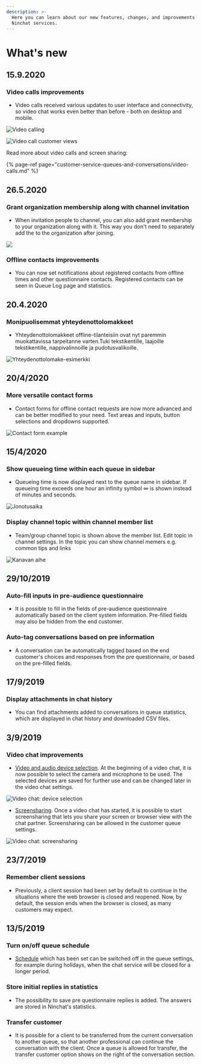 ```yaml
---
description: >-
  Here you can learn about our new features, changes, and improvements on
  Ninchat services.
---
```


# What's new

## 15.9.2020

### Video calls improvements

* Video calls received various updates to user interface and connectivity, so video chat works even better than before - both on desktop and mobile.

![Video calling](.gitbook/assets/videocall-call.jpg)

![Video call customer views](.gitbook/assets/videocall-customer-screens.jpg)

Read more about video calls and screen sharing:

{% page-ref page="customer-service-queues-and-conversations/video-calls.md" %}

## 26.5.2020

### Grant organization membership along with channel invitation

* When invitation people to channel, you can also add grant membership to your organization along with it. This way you don't need to separately add the to the organization after joining. 

![](.gitbook/assets/invite-people-en.png)

### Offline contacts improvements

* You can now set notifications about registered contacts from offline times and other questionnaire contacts. Registered contacts can be seen in Queue Log page and statistics.

## 20.4.2020

### Monipuolisemmat yhteydenottolomakkeet

* Yhteydenottolomakkeet offline-tilanteisiin ovat nyt paremmin muokattavissa tarpeitanne varten.Tuki tekstikentille, laajoille tekstikentille, nappivalinnoille ja pudotusvalikoille.

![Yhteydenottolomake-esimerkki](.gitbook/assets/registered-asiakas.PNG)

## 20/4/2020

### More versatile contact forms

* Contact forms for offline contact requests are now more advanced and can be better modified to your need. Text areas and inputs, button selections and dropdowns supported.

![Contact form example](.gitbook/assets/registered-customer-contact.PNG)

## 15/4/2020

### **Show queueing time within each queue in sidebar** 

* Queueing time is now displayed next to the queue name in sidebar. If queueing time exceeds one hour an infinity symbol ∞ is shown instead of minutes and seconds.

![Jonotusaika](.gitbook/assets/queueing-time.png)

### **Display channel topic within channel member list**

* Team/group channel topic is shown above the member list. Edit topic in channel settings. In the topic you can show channel memers e.g. common tips and links

![Kanavan aihe](.gitbook/assets/channel-topic-example.PNG)

## 29/10/2019

### Auto-fill inputs in pre-audience questionnaire

* It is possible to fill in the fields of pre-audience questionnaire automatically based on the client system information. Pre-filled fields may also be hidden from the end customer.

### Auto-tag conversations based on pre information

* A conversation can be automatically tagged based on the end customer's choices and responses from the pre questionnaire, or based on the pre-filled fields.

## 17/9/2019

### Display attachments in chat history

* You can find attachments added to conversations in queue statistics, which are displayed in chat history and downloaded CSV files.

## 3/9/2019

### Video chat improvements

* [Video and audio device selection](https://support.ninchat.com/ninchat-support/asiakasjonot-ja-keskustelut#videopuhelut). At the beginning of a video chat, it is now possible to select the camera and microphone to be used. The selected devices are saved for further use and can be changed later in the video chat settings.

![Video chat: device selection](.gitbook/assets/video-settings.jpg)

* [Screensharing](https://support.ninchat.com/ninchat-support/asiakasjonot-ja-keskustelut#videopuhelut). Once a video chat has started, it is possible to start screensharing that lets you share your screen or browser view with the chat partner. Screensharing can be allowed in the customer queue settings.

![Video chat: screensharing](.gitbook/assets/video-screenshare.jpg)

## 23/7/2019

### Remember client sessions

* Previously, a client session had been set by default to continue in the situations where the web browser is closed and reopened.  Now, by default, the session ends when the browser is closed, as many customers may expect.

## 13/5/2019

### Turn on/off queue schedule

* [Schedule](https://support.ninchat.com/ninchat-support/asiakasjonot-ja-keskustelut/jonon-ajastaminen) which has been set can be switched off in the queue settings, for example during holidays, when the chat service will be closed for a longer period.

### Store initial replies in statistics

* The possibility to save pre questionnaire replies is added. The answers are stored in Ninchat's statistics.

### Transfer customer

* It is possible for a client to be transferred from the current conversation to another queue, so that another professional can continue the conversation with the client. Once a queue is allowed for transfer, the transfer customer option shows on the right of the conversation section.

## 




